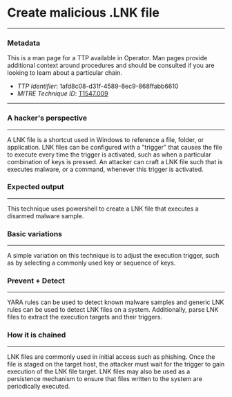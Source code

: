 
# Create malicious .LNK file

---

### Metadata

This is a man page for a TTP available in Operator. Man pages provide additional context around procedures and should be consulted if you are looking to learn about a particular chain.

- *TTP Identifier*: 1afd8c08-d31f-4589-8ec9-868ffabb6610
- *MITRE Technique ID*: [T1547.009](https://attack.mitre.org/techniques/1547/009)

---

### A hacker's perspective

---

A LNK file is a shortcut used in Windows to reference a file, folder, or application. LNK files can be configured with a "trigger" that causes the file to execute every time the trigger is activated, such as when a particular combination of keys is pressed.  An attacker can craft a LNK file such that is executes malware, or a command, whenever this trigger is activated.

### Expected output

---

This technique uses powershell to create a LNK file that executes a disarmed malware sample.


### Basic variations

---

A simple variation on this technique is to adjust the execution trigger, such as by selecting a commonly used key or sequence of keys.

### Prevent + Detect

---

YARA rules can be used to detect known malware samples and generic LNK rules can be used to detect LNK files on a system. Additionally, parse LNK files to extract the execution targets and their triggers.

### How it is chained

---

LNK files are commonly used in initial access such as phishing. Once the file is staged on the target host, the attacker must wait for the trigger to gain execution of the LNK file target.  LNK files may also be used as a persistence mechanism to ensure that files written to the system are periodically executed.
